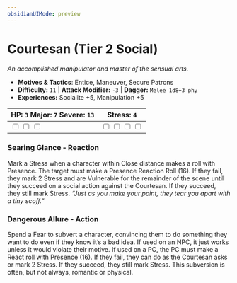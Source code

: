 ```yaml
---
obsidianUIMode: preview
---
```

# Courtesan (Tier 2 Social)

*An accomplished manipulator and master of the sensual arts.*

- **Motives & Tactics**: Entice, Maneuver, Secure Patrons
- **Difficulty:** `11` | **Attack Modifier:** `-3` | **Dagger:** `Melee 1d8+3 phy`
- **Experiences:** Socialite +5, Manipulation +5

| HP: `3` Major: `7` Severe: `13` | Stress: `4` |
|--|--|
|  <input type="checkbox" unchecked id="0afb5b3d"> <input type="checkbox" unchecked id="2979408a"> <input type="checkbox" unchecked id="c2406f95"> |  <input type="checkbox" unchecked id="07722e75"> <input type="checkbox" unchecked id="bed795b3"> <input type="checkbox" unchecked id="529e113e"> <input type="checkbox" unchecked id="159451fc"> |

### Searing Glance - Reaction

Mark a Stress when a character within Close distance makes a roll with Presence. The target must make a Presence Reaction Roll (16). If they fail, they mark 2 Stress and are Vulnerable for the remainder of the scene until they succeed on a social action against the Courtesan. If they succeed, they still mark Stress. *“Just as you make your point, they tear you apart with a tiny scoff.”*

### Dangerous Allure - Action

Spend a Fear to subvert a character, convincing them to do something they want to do even if they know it’s a bad idea. If used on an NPC, it just works unless it would violate their motive. If used on a PC, the PC must make a React roll with Presence (16). If they fail, they can do as the Courtesan asks or mark 2 Stress. If they succeed, they still mark Stress. This subversion is often, but not always, romantic or physical. 



